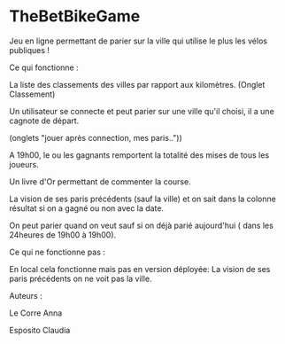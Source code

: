 TheBetBikeGame
==============

Jeu en ligne permettant de parier sur la ville qui utilise le plus les vélos publiques !

Ce qui fonctionne :


La liste des classements des villes par rapport aux kilomètres. (Onglet Classement)

Un utilisateur se connecte et peut parier sur une ville qu'il choisi, il a une cagnote de départ.

(onglets "jouer après connection, mes paris.."))

A 19h00, le ou les gagnants remportent la totalité des mises de tous les joueurs.

Un livre d'Or permettant de commenter la course.

La vision de ses paris précédents (sauf la ville) et on sait dans la colonne résultat si on a gagné ou non avec la date.

On peut parier quand on veut sauf si on déjà parié aujourd'hui ( dans les 24heures de 19h00 à 19h00).


Ce qui ne fonctionne pas :


En local cela fonctionne mais pas en version déployée: La vision de ses paris précédents on ne voit pas la ville.




Auteurs :

Le Corre Anna

Esposito Claudia
